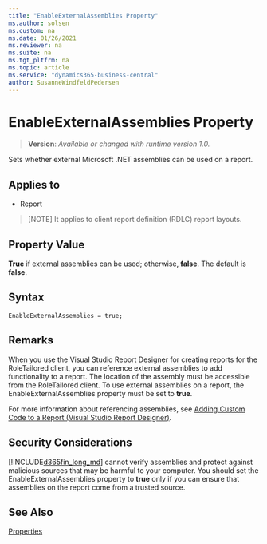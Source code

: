 ```yaml
---
title: "EnableExternalAssemblies Property"
ms.author: solsen
ms.custom: na
ms.date: 01/26/2021
ms.reviewer: na
ms.suite: na
ms.tgt_pltfrm: na
ms.topic: article
ms.service: "dynamics365-business-central"
author: SusanneWindfeldPedersen
---
```

[//]: # (START>DO_NOT_EDIT)
[//]: # (IMPORTANT:Do not edit any of the content between here and the END>DO_NOT_EDIT.)
[//]: # (Any modifications should be made in the .xml files in the ModernDev repo.)
# EnableExternalAssemblies Property
> **Version**: _Available or changed with runtime version 1.0._

Sets whether external Microsoft .NET assemblies can be used on a report.

## Applies to
-   Report

[//]: # (IMPORTANT: END>DO_NOT_EDIT)

> [NOTE]
> It applies to client report definition \(RDLC\) report layouts.  

## Property Value  

**True** if external assemblies can be used; otherwise, **false**. The default is **false**.  

## Syntax

```AL
EnableExternalAssemblies = true;
``` 

## Remarks  


When you use the Visual Studio Report Designer for creating reports for the RoleTailored client, you can reference external assemblies to add functionality to a report. The location of the assembly must be accessible from the RoleTailored client. To use external assemblies on a report, the EnableExternalAssemblies property must be set to **true**.  
  
For more information about referencing assemblies, see [Adding Custom Code to a Report \(Visual Studio Report Designer\)](https://go.microsoft.com/fwlink/?LinkID=184561&clcid=0x409).  
  
## Security Considerations  

[!INCLUDE[d365fin_long_md](../includes/d365fin_long_md.md)] cannot verify assemblies and protect against malicious sources that may be harmful to your computer. You should set the EnableExternalAssemblies property to **true** only if you can ensure that assemblies on the report come from a trusted source.  
  
## See Also

[Properties](devenv-properties.md)   